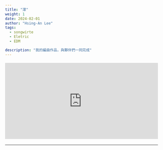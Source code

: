 ```yaml
---
title: "濛"
weight: 1
date: 2024-02-01
author: "Hsing-An Lee"
tags: 
  - songwirte
  - Eletric
  - EDM

description: "我的編曲作品，與夥伴們一同完成"
---
```


<div class="youtube-embed" style="max-width:900px; margin: 1.2rem 0;">
  <iframe width="100%" height="250" src="https://www.youtube.com/embed/GmB11i4YisY" title="Polygatari-Matsuri" frameborder="0" allow="accelerometer; autoplay; clipboard-write; encrypted-media; gyroscope; picture-in-picture" allowfullscreen></iframe>
</div>


---

